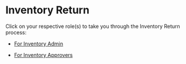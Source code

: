 # Inventory Return

Click on your respective role(s) to take you through the Inventory Return process:

- [For Inventory Admin](InventoryReturnFIA.md)

- [For Inventory Approvers](InventoryReturnFIApp.md)